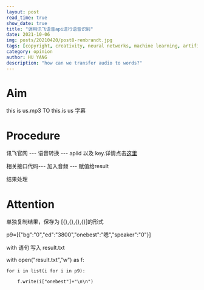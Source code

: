 ```yaml
---
layout: post
read_time: true
show_date: true
title: "调用讯飞语音api进行语音识别"
date: 2021-10-06
img: posts/20210420/post8-rembrandt.jpg
tags: [copyright, creativity, neural networks, machine learning, artificial intelligence]
category: opinion
author: HU YANG
description: "how can we transfer audio to words?"
---
```

# Aim

this is us.mp3  TO  this.is us 字幕

# Procedure

讯飞官网   --- 语音转换 --- apiid 以及  key.详情点击[这里](https://www.xfyun.cn/)  

相关接口代码--- 加入音频 --- 赋值给result 

结果处理

# Attention

单独复制结果，保存为 [{},{},{},{}]的形式

p9=[{"bg":"0","ed":"3800","onebest":"嗯","speaker":"0"}]

with 语句 写入 result.txt

with open("result.txt","w") as f:

    for i in list(i for i in p9):
    
        f.write(i["onebest"]+"\n\n")
 
